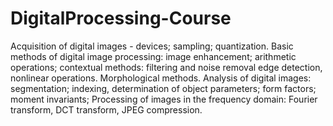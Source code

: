 # DigitalProcessing-Course
Acquisition of digital images - devices; sampling; quantization. Basic methods of digital image processing: image enhancement; arithmetic operations; contextual methods: filtering and noise removal edge detection, nonlinear operations. Morphological methods. Analysis of digital images: segmentation; indexing, determination of object parameters; form factors; moment invariants; Processing of images in the frequency domain: Fourier transform, DCT transform, JPEG compression.

